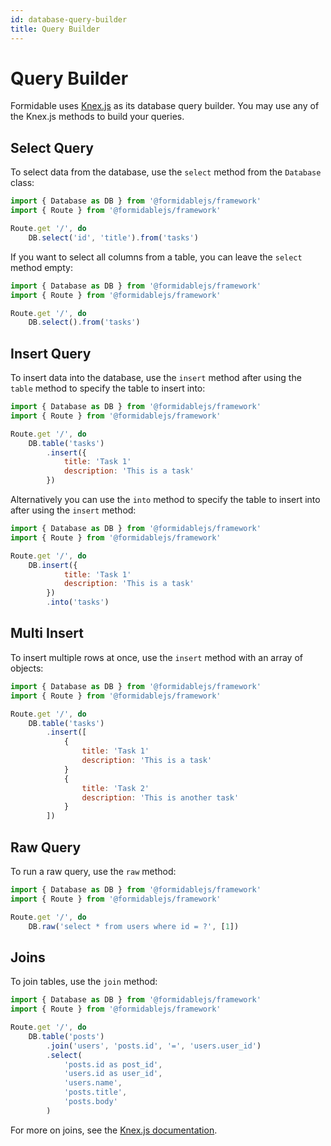 ```yaml
---
id: database-query-builder
title: Query Builder
---
```


# Query Builder

Formidable uses [Knex.js](https://knexjs.org) as its database query builder. You may use any of the Knex.js methods to build your queries.

## Select Query

To select data from the database, use the `select` method from the `Database` class:

```js title="routes/api.imba" {5}
import { Database as DB } from '@formidablejs/framework'
import { Route } from '@formidablejs/framework'

Route.get '/', do
	DB.select('id', 'title').from('tasks')
```

If you want to select all columns from a table, you can leave the `select` method empty:

```js title="routes/api.imba" {5}
import { Database as DB } from '@formidablejs/framework'
import { Route } from '@formidablejs/framework'

Route.get '/', do
	DB.select().from('tasks')
```

## Insert Query

To insert data into the database, use the `insert` method after using the `table` method to specify the table to insert into:

```js title="routes/api.imba" {6}
import { Database as DB } from '@formidablejs/framework'
import { Route } from '@formidablejs/framework'

Route.get '/', do
	DB.table('tasks')
		.insert({
			title: 'Task 1'
			description: 'This is a task'
		})
```

Alternatively you can use the `into` method to specify the table to insert into after using the `insert` method:

```js title="routes/api.imba" {9}
import { Database as DB } from '@formidablejs/framework'
import { Route } from '@formidablejs/framework'

Route.get '/', do
	DB.insert({
			title: 'Task 1'
			description: 'This is a task'
		})
		.into('tasks')
```

## Multi Insert

To insert multiple rows at once, use the `insert` method with an array of objects:

```js title="routes/api.imba" {6}
import { Database as DB } from '@formidablejs/framework'
import { Route } from '@formidablejs/framework'

Route.get '/', do
	DB.table('tasks')
		.insert([
			{
				title: 'Task 1'
				description: 'This is a task'
			}
			{
				title: 'Task 2'
				description: 'This is another task'
			}
		])
```

## Raw Query

To run a raw query, use the `raw` method:

```js title="routes/api.imba" {5}
import { Database as DB } from '@formidablejs/framework'
import { Route } from '@formidablejs/framework'

Route.get '/', do
	DB.raw('select * from users where id = ?', [1])
```

## Joins

To join tables, use the `join` method:

```js title="routes/api.imba" {6}
import { Database as DB } from '@formidablejs/framework'
import { Route } from '@formidablejs/framework'

Route.get '/', do
	DB.table('posts')
		.join('users', 'posts.id', '=', 'users.user_id')
		.select(
			'posts.id as post_id',
			'users.id as user_id',
			'users.name',
			'posts.title',
			'posts.body'
		)
```

For more on joins, see the [Knex.js documentation](https://knexjs.org/#Builder-join).
